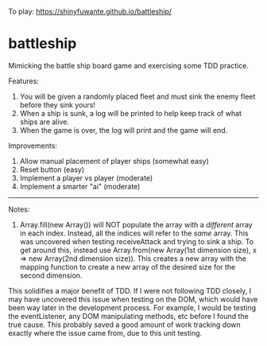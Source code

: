 To play: https://shinyfuwante.github.io/battleship/

# battleship
Mimicking the battle ship board game and exercising some TDD practice. 

Features:
1) You will be given a randomly placed fleet and must sink the enemy fleet before they sink yours!
2) When a ship is sunk, a log will be printed to help keep track of what ships are alive.
3) When the game is over, the log will print and the game will end. 

Improvements:
1) Allow manual placement of player ships (somewhat easy)
2) Reset button (easy)
3) Implement a player vs player (moderate)
4) Implement a smarter "ai" (moderate)

---------
Notes: 

1) Array.fill(new Array()) will NOT populate the array with a *different* array in each index. Instead, all the indices will refer to the *same* array. This was uncovered when testing receiveAttack and trying to sink a ship. To get around this, instead use Array.from(new Array(1st dimension size), x => new Array(2nd dimension size)). This creates a new array with the mapping function to create a new array of the desired size for the second dimension.

This solidifies a major benefit of TDD. If I were not following TDD closely, I may have uncovered this issue when testing on the DOM, which would have been way later in the development process. For example, I would be testing the eventListener, any DOM manipulating methods, etc before I found the true cause. This probably saved a good amount of work tracking down exactly where the issue came from, due to this unit testing. 

